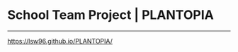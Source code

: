 # School Team Project | PLANTOPIA
----------------------------------
https://lsw96.github.io/PLANTOPIA/
